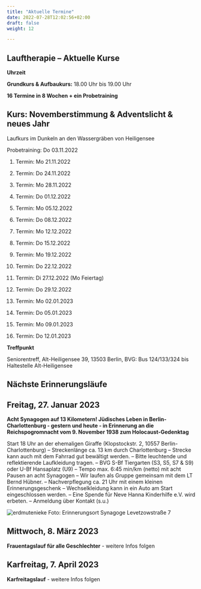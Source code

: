 ```yaml
---
title: "Aktuelle Termine"
date: 2022-07-28T12:02:56+02:00
draft: false
weight: 12

---
```



## Lauftherapie – Aktuelle Kurse 

__Uhrzeit__ 

__Grundkurs & Aufbaukurs:__ 18.00 Uhr bis 19.00 Uhr


__16 Termine in 8 Wochen + ein Probetraining__

## Kurs: Novemberstimmung & Adventslicht & neues Jahr

Laufkurs im Dunkeln an den Wassergräben von Heiligensee 
 
Probetraining: Do 03.11.2022

1. Termin: Mo 21.11.2022

2. Termin: Do 24.11.2022

3. Termin: Mo 28.11.2022

4. Termin: Do 01.12.2022

5. Termin: Mo 05.12.2022

6. Termin: Do 08.12.2022

7. Termin: Mo 12.12.2022

8. Termin: Do 15.12.2022

9. Termin: Mo 19.12.2022

10. Termin: Do 22.12.2022

11. Termin: Di 27.12.2022 (Mo Feiertag)

12. Termin: Do 29.12.2022

13. Termin: Mo 02.01.2023

14. Termin: Do 05.01.2023

15. Termin: Mo 09.01.2023

16. Termin: Do 12.01.2023


__Treffpunkt__

Seniorentreff, Alt-Heiligensee 39, 13503 Berlin, 
BVG: Bus 124/133/324 bis Haltestelle Alt-Heiligensee


## Nächste Erinnerungsläufe 


## Freitag, 27. Januar 2023 

__Acht Synagogen auf 13 Kilometern! Jüdisches Leben in Berlin-Charlottenburg - gestern und heute - 
in Erinnerung an die Reichspogromnacht vom 9. November 1938 zum Holocaust-Gedenktag__

Start 18 Uhr an der ehemaligen Giraffe (Klopstockstr. 2, 10557 Berlin-Charlottenburg) – 
Streckenlänge ca. 13 km durch Charlottenburg – Strecke kann auch mit dem Fahrrad gut bewältigt werden. – Bitte leuchtende und reflektierende Laufkleidung tragen. – BVG S-Bf Tiergarten (S3, S5, S7 & S9) oder U-Bf Hansaplatz (U9) – Tempo max. 6:45 min/km (netto) mit acht Pausen an acht Synagogen – Wir laufen als Gruppe gemeinsam mit dem LT Bernd Hübner. – Nachverpflegung ca. 21 Uhr mit einem kleinen Erinnerungsgeschenk – Wechselkleidung kann in ein Auto am Start eingeschlossen werden. – Eine Spende für Neve Hanna Kinderhilfe e.V. wird erbeten. – Anmeldung über Kontakt (s.u.)

![erdmutenieke](/Synagoge.jpg)
Foto: Erinnerungsort Synagoge Levetzowstraße 7

## Mittwoch, 8. März 2023

__Frauentagslauf für alle Geschlechter__ - weitere Infos folgen


## Karfreitag, 7. April 2023

__Karfreitagslauf__ - weitere Infos folgen

